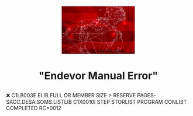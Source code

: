 <p align="center">
<img src="Broadcom-Endevor.jpg" width="200">
</p>

# <p align="center">"**Endevor Manual Error**"</p>

:x: C1LB003E ELIB FULL OR MEMBER SIZE > RESERVE PAGES-SACC.DESA.SOMS.LISTLIB C1X0010I  STEP STORLIST PROGRAM CONLIST COMPLETED RC=0012








